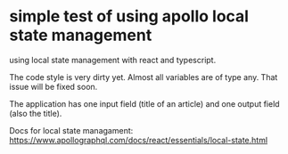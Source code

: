 # simple test of using apollo local state management

using local state management with react and typescript. 

The code style is very dirty yet. Almost all variables are of type any. That issue will be fixed soon.


The application has one input field (title of an article) and one output field (also the title).

Docs for local state managament: https://www.apollographql.com/docs/react/essentials/local-state.html